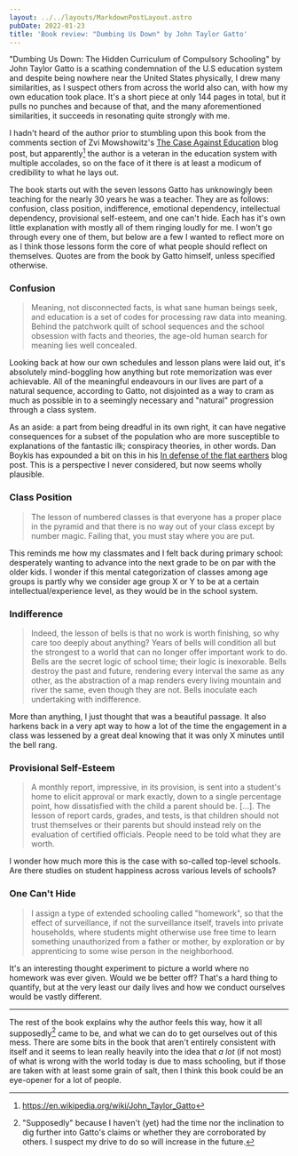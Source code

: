 ```yaml
---
layout: ../../layouts/MarkdownPostLayout.astro
pubDate: 2022-01-23
title: 'Book review: "Dumbing Us Down" by John Taylor Gatto'
---
```

"Dumbing Us Down: The Hidden Curriculum of Compulsory Schooling" by John Taylor Gatto is a scathing condemnation of the U.S education system and despite being nowhere near the United States physically, I drew many similarities, as I suspect others from across the world also can, with how my own education took place. It's a short piece at only 144 pages in total, but it pulls no punches and because of that, and the many aforementioned similarities, it succeeds in resonating quite strongly with me.

I hadn't heard of the author prior to stumbling upon this book from the comments section of Zvi Mowshowitz's [The Case Against Education](https://thezvi.wordpress.com/2018/04/15/the-case-against-education/ "Zvi Mowshowitz: The Case Against Education") blog post, but apparently[^1] the author is a veteran in the education system with multiple accolades, so on the face of it there is at least a modicum of credibility to what he lays out.

The book starts out with the seven lessons Gatto has unknowingly been teaching for the nearly 30 years he was a teacher. They are as follows: confusion, class position, indifference, emotional dependency, intellectual dependency, provisional self-esteem, and one can't hide. Each has it's own little explanation with mostly all of them ringing loudly for me. I won't go through every one of them, but below are a few I wanted to reflect more on as I think those lessons form the core of what people should reflect on themselves. Quotes are from the book by Gatto himself, unless specified otherwise.

### Confusion

> Meaning, not disconnected facts, is what sane human beings seek, and education is a set of codes for processing raw data into meaning. Behind the patchwork quilt of school sequences and the school obsession with facts and theories, the age-old human search for meaning lies well concealed.

Looking back at how our own schedules and lesson plans were laid out, it's absolutely mind-boggling how anything but rote memorization was ever achievable. All of the meaningful endeavours in our lives are part of a natural sequence, according to Gatto, not disjointed as a way to cram as much as possible in to a seemingly necessary and "natural" progression through a class system.

As an aside: a part from being dreadful in its own right, it can have negative consequences for a subset of the population who are more susceptible to explanations of the fantastic ilk; conspiracy theories, in other words. Dan Boykis has expounded a bit on this in his [In defense of the flat earthers](http://danboykis.com/posts/flat-earth/ "Dan Boykis: In defense of the flat earthers") blog post. This is a perspective I never considered, but now seems wholly plausible.

### Class Position

> The lesson of numbered classes is that everyone has a proper place in the pyramid and that there is no way out of your class except by number magic. Failing that, you must stay where you are put.

This reminds me how my classmates and I felt back during primary school: desperately wanting to advance into the next grade to be on par with the older kids. I wonder if this mental categorization of classes among age groups is partly why we consider age group X or Y to be at a certain intellectual/experience level, as they would be in the school system.

### Indifference

> Indeed, the lesson of bells is that no work is worth finishing, so why care too deeply about anything? Years of bells will condition all but the strongest to a world that can no longer offer important work to do. Bells are the secret logic of school time; their logic is inexorable. Bells destroy the past and future, rendering every interval the same as any other, as the abstraction of a map renders every living mountain and river the same, even though they are not. Bells inoculate each undertaking with indifference.

More than anything, I just thought that was a beautiful passage. It also harkens back in a very apt way to how a lot of the time the engagement in a class was lessened by a great deal knowing that it was only X minutes until the bell rang.

### Provisional Self-Esteem

> A monthly report, impressive, in its provision, is sent into a student's home to elicit approval or mark exactly, down to a single percentage point, how dissatisfied with the child a parent should be. \[...\]. The lesson of report cards, grades, and tests, is that children should not trust themselves or their parents but should instead rely on the evaluation of certified officials. People need to be told what they are worth.

I wonder how much more this is the case with so-called top-level schools. Are there studies on student happiness across various levels of schools?

### One Can't Hide

> I assign a type of extended schooling called "homework", so that the effect of surveillance, if not the surveillance itself, travels into private households, where students might otherwise use free time to learn something unauthorized from a father or mother, by exploration or by apprenticing to some wise person in the neighborhood.

It's an interesting thought experiment to picture a world where no homework was ever given. Would we be better off? That's a hard thing to quantify, but at the very least our daily lives and how we conduct ourselves would be vastly different.

***

The rest of the book explains why the author feels this way, how it all supposedly[^2] came to be, and what we can do to get ourselves out of this mess. There are some bits in the book that aren't entirely consistent with itself and it seems to lean really heavily into the idea that _a lot_ (if not most) of what is wrong with the world today is due to mass schooling, but if those are taken with at least some grain of salt, then I think this book could be an eye-opener for a lot of people.

[^1]: https://en.wikipedia.org/wiki/John_Taylor_Gatto
[^2]: "Supposedly" because I haven't (yet) had the time nor the inclination to dig further into Gatto's claims or whether they are corroborated by others. I suspect my drive to do so will increase in the future.
